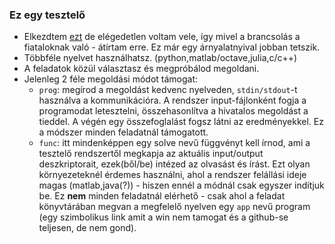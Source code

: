 ### Ez egy tesztelő

* Elkezdtem [ezt](https://github.com/czylabsonasa/tesztelek) de elégedetlen voltam vele,
  így mivel a brancsolás a fiataloknak való - átírtam erre. Ez már egy árnyalatnyival 
  jobban tetszik.
* Többféle nyelvet használhatsz. (python,matlab/octave,julia,c/c++)
* A feladatok közül választasz és megpróbálod megoldani.
* Jelenleg 2 féle megoldási módot támogat:
  * ```prog```: megírod a megoldást kedvenc nyelveden, ```stdin/stdout```-t használva a 
  kommunikációra. A rendszer input-fájlonként fogja a programodat letesztelni, 
  összehasonlítva a hivatalos megoldást a tieddel. A végén egy összefoglalást fogsz látni 
  az eredményekkel. Ez a módszer minden feladatnál támogatott.
  * ```func```: itt mindenképpen egy solve nevű függvényt kell írnod, ami a tesztelő rendszertől 
  megkapja az aktuális input/output deszkriptorait, ezek(ből/be) intézed az 
  olvasást és írást. Ezt olyan környezeteknél érdemes használni, ahol a rendszer 
  felállási ideje magas (matlab,java(?)) - hiszen ennél a módnál csak egyszer indítjuk be. 
  Ez **nem** minden feladatnál elérhető - csak ahol a feladat könyvtárában megvan a megfelelő nyelven 
  egy ```app``` nevű program (egy szimbolikus link amit a win nem tamogat és a github-se teljesen, 
  de nem gond).


